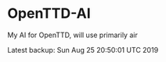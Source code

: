 # OpenTTD-AI
My AI for OpenTTD, will use primarily air

Latest backup: Sun Aug 25 20:50:01 UTC 2019
